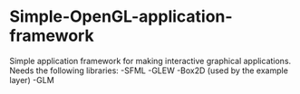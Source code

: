 # Simple-OpenGL-application-framework
Simple application framework for making interactive graphical applications.
Needs the following libraries:
-SFML
-GLEW
-Box2D (used by the example layer)
-GLM
